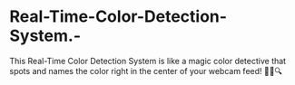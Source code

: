 # Real-Time-Color-Detection-System.-
This Real-Time Color Detection System is like a magic color detective that spots and names the color right in the center of your webcam feed! 🎨✨🔍

